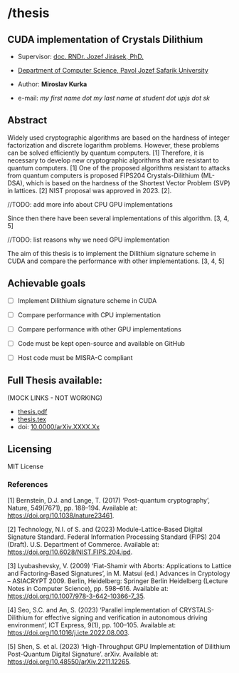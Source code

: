 # /thesis


## CUDA implementation of Crystals Dilithium 

- Supervisor: [doc. RNDr. Jozef Jirásek, PhD.](https://www.upjs.sk/PF/zamestnanec/jozef.jirasek/)
- [Department of Computer Science, Pavol Jozef Safarik University](https://ics.science.upjs.sk/)  
  
- Author: **Miroslav Kurka** 
- e-mail: _my first name dot my last name at student dot upjs dot sk_


## Abstract 

Widely used cryptographic algorithms are based on the hardness of integer factorization and discrete logarithm problems. However, these problems can be solved efficiently by quantum computers. [1] Therefore, it is necessary to develop new cryptographic algorithms that are resistant to quantum computers. [1] One of the proposed algorithms resistant to attacks from quantum computers is proposed FIPS204 Crystals-Dilithium (ML-DSA), which is based on the hardness of the Shortest Vector Problem (SVP) in lattices. [2] NIST proposal was approved in 2023. [2].

//TODO: add more info about CPU GPU implementations

Since then there have been several implementations of this algorithm. [3, 4, 5]

//TODO: list reasons why we need GPU implementation

The aim of this thesis is to implement the Dilithium signature scheme in CUDA and compare the performance with other implementations. [3, 4, 5]


## Achievable goals

- [ ] Implement Dilithium signature scheme in CUDA
- [ ] Compare performance with CPU implementation
- [ ] Compare performance with other GPU implementations
- [ ] Code must be kept open-source and available on GitHub
- [ ] Host code must be MISRA-C compliant


## Full Thesis available:
(MOCK LINKS - NOT WORKING)
 - [thesis.pdf](thesis.pdf)
 - [thesis.tex](thesis.tex)
 - doi: [10.0000/arXiv.XXXX.Xx](google.com)

## Licensing 
MIT License


### References 

[1] Bernstein, D.J. and Lange, T. (2017) ‘Post-quantum cryptography’, Nature, 549(7671), pp. 188–194. Available at: https://doi.org/10.1038/nature23461.

[2] Technology, N.I. of S. and (2023) Module-Lattice-Based Digital Signature Standard. Federal Information Processing Standard (FIPS) 204 (Draft). U.S. Department of Commerce. Available at: https://doi.org/10.6028/NIST.FIPS.204.ipd.

[3] Lyubashevsky, V. (2009) ‘Fiat-Shamir with Aborts: Applications to Lattice and Factoring-Based Signatures’, in M. Matsui (ed.) Advances in Cryptology – ASIACRYPT 2009. Berlin, Heidelberg: Springer Berlin Heidelberg (Lecture Notes in Computer Science), pp. 598–616. Available at: https://doi.org/10.1007/978-3-642-10366-7_35.

[4] Seo, S.C. and An, S. (2023) ‘Parallel implementation of CRYSTALS-Dilithium for effective signing and verification in autonomous driving environment’, ICT Express, 9(1), pp. 100–105. Available at: https://doi.org/10.1016/j.icte.2022.08.003.


[5] Shen, S. et al. (2023) ‘High-Throughput GPU Implementation of Dilithium Post-Quantum Digital Signature’. arXiv. Available at: https://doi.org/10.48550/arXiv.2211.12265.



